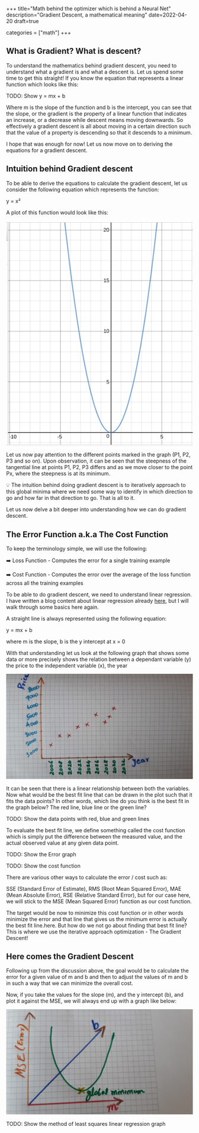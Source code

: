 +++
title="Math behind the optimizer which is behind a Neural Net"
description="Gradient Descent, a mathematical meaning"
date=2022-04-20
draft=true

categories = ["math"]
+++


## What is Gradient? What is descent?

To understand the mathematics behind gradient descent, you need to understand what a gradient is and what a descent is. Let us
spend some time to get this straight! If you know the equation that represents a linear function which looks like this:

TODO: Show y = mx + b

Where m is the slope of the function and b is the intercept, you can see that the slope, or the gradient is the property
of a linear function that indicates an increase, or a decrease while descent means moving downwards. So effectively a gradient descent 
is all about moving in a certain direction such that the value of a property is descending so that it descends to a minimum.

I hope that was enough for now! Let us now move on to deriving the equations for a gradient descent. 

## Intuition behind Gradient descent

To be able to derive the equations to calculate the gradient descent, let us consider the following equation which represents the function:

y = x²

A plot of this function would look like this:

![Plot of y = x²](/images/mlandai/mlandai-y-x2-plot.png)

Let us now pay attention to the different points marked in the graph (P1, P2, P3 and so on). Upon observation, it can be seen
that the steepness of the tangential line at points P1, P2, P3 differs and as we move closer to the point Px, where the steepness
is at its minimum. 

:bulb: The intuition behind doing gradient descent is to iteratively approach to this global minima where we need some way to identify
in which direction to go and how far in that direction to go. That is all to it.

Let us now delve a bit deeper into understanding how we can do gradient descent.

## The Error Function a.k.a The Cost Function

To keep the terminology simple, we will use the following:

:arrow_right: Loss Function - Computes the error for a single training example

:arrow_right: Cost Function - Computes the error over the average of the loss function across all the training examples

To be able to do gradient descent, we need to understand linear regression. I have written a blog content about linear regression
already [here](/post/math/linear-regression/), but I will walk through some basics here again.

A straight line is always represented using the following equation:

y = mx + b

where m is the slope, b is the y intercept at x = 0

With that understanding let us look at the following graph that shows some data or more precisely shows the relation between
a dependant variable (y) the price to the independent variable (x), the year

![Scatter Plot](/images/mlandai/mlandai-scatter-plot.jpg)

It can be seen that there is a linear relationship between both the variables. Now what would be the best fit line that
can be drawn in the plot such that it fits the data points? In other words, which line do you think is the best fit in the
graph below? The red line, blue line or the green line?

TODO: Show the data points with red, blue and green lines

To evaluate the best fit line, we define something called the cost function which is simply put the difference between the 
measured value, and the actual observed value at any given data point.

TODO: Show the Error graph

TODO: Show the cost function

There are various other ways to calculate the error / cost such as:

SSE (Standard Error of Estimate), RMS (Root Mean Squared Error), MAE (Mean Absolute Error), RSE (Relative Standard Error), but
for our case here, we will stick to the MSE (Mean Squared Error) function as our cost function.

The target would be now to minimize this cost function or in other words minimize the error and that line that gives us the
minimum error is actually the best fit line.here. But how do we not go about finding that best fit line? This is where we 
use the iterative approach optimization - The Gradient Descent!

## Here comes the Gradient Descent

Following up from the discussion above, the goal would be to calculate the error for a given value of m and b and then to
adjust the values of m and b in such a way that we can minimize the overall cost.

Now, if you take the values for the slope (m), and the y intercept (b), and plot it against the MSE, we will always end
up with a graph like below:

![MSE Plat Against m and b (Excuse me for the hand crafted graph, please assume that it is a 3-D graph :smile:](/images/mlandai/mlandai-mse-plot-vs-m-and-b.jpg)

TODO: Show the method of least squares linear regression graph
